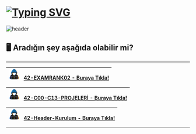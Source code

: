 # <a href="https://git.io/typing-svg"><img src="https://readme-typing-svg.herokuapp.com?font=Fira+Code&weight=800&size=21&pause=1000&color=0B273452&center=true&multiline=true&width=435&lines=42+Ecole+ahkalama" alt="Typing SVG" /></a>

![header](https://capsule-render.vercel.app/api?type=wave&color=gradient&height=300&section=footer&text=capsule%20render&fontSize=90)

## 🖥️ Aradığın şey aşağıda olabilir mi? 
****************************
| <picture><img src = "https://github.com/0xAbdulKhalid/0xAbdulKhalid/raw/main/assets/mdImages/about_me.gif" width = 30px></picture>  &nbsp; [42-EXAMRANK02 - Buraya Tıkla!](https://github.com/ahkalama/42-EXAMRANK02)       | 
|-----------------------------------------| 

| <picture><img src = "https://github.com/0xAbdulKhalid/0xAbdulKhalid/raw/main/assets/mdImages/about_me.gif" width = 30px></picture>  &nbsp; [42-C00-C13-PROJELERİ - Buraya Tıkla!](https://github.com/ahkalama/42-Piscine-C00-C13)       | 
|-----------------------------------------| 

| <picture><img src = "https://github.com/0xAbdulKhalid/0xAbdulKhalid/raw/main/assets/mdImages/about_me.gif" width = 30px></picture>  &nbsp; [42-Header-Kurulum - Buraya Tıkla!](https://github.com/ahkalama/42-HEADER)       | 
|-----------------------------------------| 
****************************

